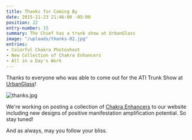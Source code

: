 ```yaml
---
title: Thanks for Coming By
date: 2015-11-23 21:46:00 -05:00
position: 22
entry-number: 15
summary: The Chief has a trunk show at UrbanGlass
image: "/uploads/thanks-02.jpg"
entries:
- Colorful Chakra Photoshoot
- New Collection of Chakra Enhancers
- All in a Day's Work
---
```


Thanks to everyone who was able to come out for the ATI Trunk Show at [UrbanGlass](https://urbanglass.org/)!

![thanks.jpg](/uploads/thanks.jpg)

We're working on posting a collection of [Chakra Enhancers](http://www.ancienttruthinvestigators.com/chakra-enhancers-1/) to our website including new designs of positive manifestation amplification potential. So stay tuned!

And as always, may you follow your bliss.